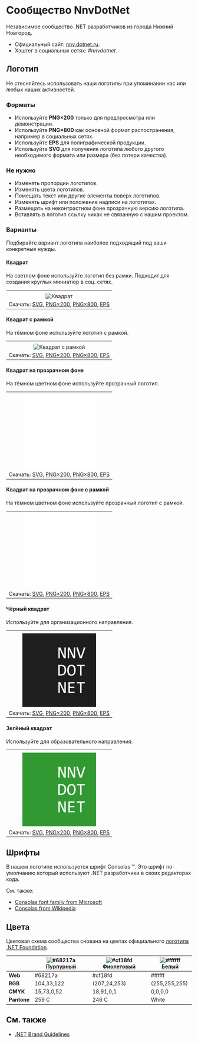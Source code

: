 ﻿# Сообщество NnvDotNet

Независимое сообщество .NET разработчиков из города Нижний Новгород.

- Официальный сайт: [nnv.dotnet.ru](https://nnv.dotnet.ru/).
- Хэштег в социальных сетях: _#nnvdotnet_.

## Логотип

Не стесняйтесь использовать наши логотипы при упоминании нас или любых наших активностей.

### Форматы

- Используйте **PNG×200** только для предпросмотра или демонстрации.
- Используйте **PNG×800** как основной формат распостранения, например в социальных сетях.
- Используйте **EPS** для полиграфической продукции.
- Используйте **SVG** для получения логотипа любого другого необходимого формата или размера (без потери качества).

### Не нужно

- Изменять пропорции логотипов.
- Изменять цвета логотипов.
- Помещать текст или другие элементы поверх логотипов.
- Изменять шрифт или положение надписи на логотипах.
- Размещать на неконтрастном фоне прозрачную версию логотипа.
- Вставлять в логотип ссылку никак не связанную с нашим проектом.

### Варианты

Подбирайте вариант логотипа наиболее подходящий под ваши конкретные нужды.

#### Квадрат

На светлом фоне используйте логотип без рамки. Подходит для создания круглых миниатюр в соц. сетях.

|       |
| :---: |
|       |
| ![Квадрат](nnvdotnet-logo-squared-200.png) |
| Скачать: [SVG](https://raw.githubusercontent.com/DotNetRu/BrandBook/master/Logo/Nnv/nnvdotnet-logo-squared.svg), [PNG×200](https://raw.githubusercontent.com/DotNetRu/BrandBook/master/Logo/Nnv/nnvdotnet-logo-squared-200.png), [PNG×800](https://raw.githubusercontent.com/DotNetRu/BrandBook/master/Logo/Nnv/nnvdotnet-logo-squared-800.png), [EPS](https://raw.githubusercontent.com/DotNetRu/BrandBook/master/Logo/Nnv/nnvdotnet-logo-squared.eps) |

#### Квадрат с рамкой

На тёмном фоне используйте логотип с рамкой.

|       |
| :---: |
|       |
| ![Квадрат с рамкой](nnvdotnet-logo-squared-bordered-200.png) |
| Скачать: [SVG](https://raw.githubusercontent.com/DotNetRu/BrandBook/master/Logo/Nnv/nnvdotnet-logo-squared-bordered.svg), [PNG×200](https://raw.githubusercontent.com/DotNetRu/BrandBook/master/Logo/Nnv/nnvdotnet-logo-squared-bordered-200.png), [PNG×800](https://raw.githubusercontent.com/DotNetRu/BrandBook/master/Logo/Nnv/nnvdotnet-logo-squared-bordered-800.png), [EPS](https://raw.githubusercontent.com/DotNetRu/BrandBook/master/Logo/Nnv/nnvdotnet-logo-squared-bordered.eps) |

#### Квадрат на прозрачном фоне

На тёмном цветном фоне используйте прозрачный логотип.

|       |
| :---: |
|       |
| ![Квадрат на прозрачном фоне](nnvdotnet-logo-squared-white-200.png) |
| Скачать: [SVG](https://raw.githubusercontent.com/DotNetRu/BrandBook/master/Logo/Nnv/nnvdotnet-logo-squared-white.svg), [PNG×200](https://raw.githubusercontent.com/DotNetRu/BrandBook/master/Logo/Nnv/nnvdotnet-logo-squared-white-200.png), [PNG×800](https://raw.githubusercontent.com/DotNetRu/BrandBook/master/Logo/Nnv/nnvdotnet-logo-squared-white-800.png), [EPS](https://raw.githubusercontent.com/DotNetRu/BrandBook/master/Logo/Nnv/nnvdotnet-logo-squared-white.eps) |

#### Квадрат на прозрачном фоне с рамкой

На тёмном цветном фоне используйте прозрачный логотип с рамкой.

|       |
| :---: |
|       |
| ![Квадрат на прозрачном фоне с рамкой](nnvdotnet-logo-squared-white-bordered-200.png) |
| Скачать: [SVG](https://raw.githubusercontent.com/DotNetRu/BrandBook/master/Logo/Nnv/nnvdotnet-logo-squared-white-bordered.svg), [PNG×200](https://raw.githubusercontent.com/DotNetRu/BrandBook/master/Logo/Nnv/nnvdotnet-logo-squared-white-bordered-200.png), [PNG×800](https://raw.githubusercontent.com/DotNetRu/BrandBook/master/Logo/Nnv/nnvdotnet-logo-squared-white-bordered-800.png), [EPS](https://raw.githubusercontent.com/DotNetRu/BrandBook/master/Logo/Nnv/nnvdotnet-logo-squared-white-bordered.eps) |

#### Чёрный квадрат

Используйте для организационного направления.

|       |
| :---: |
|       |
| ![Чёрный квадрат](nnvdotnet-logo-squared-black-200.png) |
| Скачать: [SVG](https://raw.githubusercontent.com/DotNetRu/BrandBook/master/Logo/Nnv/nnvdotnet-logo-squared-black.svg), [PNG×200](https://raw.githubusercontent.com/DotNetRu/BrandBook/master/Logo/Nnv/nnvdotnet-logo-squared-black-200.png), [PNG×800](https://raw.githubusercontent.com/DotNetRu/BrandBook/master/Logo/Nnv/nnvdotnet-logo-squared-black-800.png), [EPS](https://raw.githubusercontent.com/DotNetRu/BrandBook/master/Logo/Nnv/nnvdotnet-logo-squared-black.eps) |

#### Зелёный квадрат

Используйте для образовательного направления.

|       |
| :---: |
|       |
| ![Зелёный квадрат](nnvdotnet-logo-squared-green-200.png) |
| Скачать: [SVG](https://raw.githubusercontent.com/DotNetRu/BrandBook/master/Logo/Nnv/nnvdotnet-logo-squared-green.svg), [PNG×200](https://raw.githubusercontent.com/DotNetRu/BrandBook/master/Logo/Nnv/nnvdotnet-logo-squared-green-200.png), [PNG×800](https://raw.githubusercontent.com/DotNetRu/BrandBook/master/Logo/Nnv/nnvdotnet-logo-squared-green-800.png), [EPS](https://raw.githubusercontent.com/DotNetRu/BrandBook/master/Logo/Nnv/nnvdotnet-logo-squared-green.eps) |

## Шрифты

В нашем логотипе используется шрифт Consolas ™. Это шрифт по-умолчанию который используют .NET разработчики в своих редакторах кода.

См. также:

- [Consolas font family from Microsoft](https://docs.microsoft.com/en-us/typography/font-list/consolas)
- [Consolas from Wikipedia](https://en.wikipedia.org/wiki/Consolas)

## Цвета

Цветовая схема сообщества снована на цветах официального [логотипа .NET Foundation](https://github.com/dotnet/swag/tree/master/logo).

|             | ![#68217a](https://placehold.it/15/68217a/ffffff?text=+) [Пурпурный](https://www.color-hex.com/color/68217a) | ![#cf18fd](https://placehold.it/15/cf18fd/ffffff?text=+) [Фиолетовый](https://www.color-hex.com/color/cf18fd) | ![#ffffff](https://placehold.it/15/ffffff/ffffff?text=+) [Белый](https://www.color-hex.com/color/ffffff) |
| ----------- | ---------- | ------------ | ------------- |
| **Web**     | #68217a    | #cf18fd      | #ffffff       |
| **RGB**     | 104,33,122 | (207,24,253) | (255,255,255) |
| **CMYK**    | 15,73,0,52 | 18,91,0,1    | 0,0,0,0       |
| **Pantone** | 259 C      | 246 C        | White         |

## См. также

- [.NET Brand Guidelines](https://github.com/dotnet/brand)

